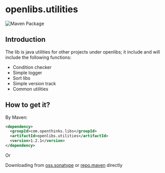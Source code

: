 # openlibs.utilities
![Maven Package](https://github.com/daileyet/openlibs.utilities/workflows/Maven%20Package/badge.svg?branch=mvn-master)
## Introduction
The lib is java utilities for other projects under openlibs; it include and will include the following functions:
* Condition checker
* Simple logger
* Sort libs
* Simple version track
* Common utilities

## How to get it?

By Maven:

```xml
<dependency>
  <groupId>com.openthinks.libs</groupId>
  <artifactId>openlibs.utilities</artifactId>
  <version>1.2.1</version>
</dependency>
```

Or

Downloading from [oss.sonatype](https://oss.sonatype.org/content/groups/staging/com/openthinks/libs/utilities/) or [repo.maven](https://repo1.maven.org/maven2/com/openthinks/easyweb/) directly


